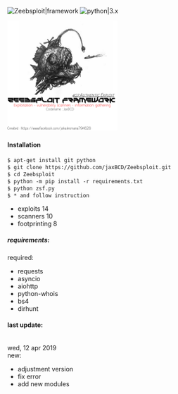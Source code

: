 ![Zeebsploit|framework](https://img.shields.io/badge/Zeebsploit-Framework-orange.svg)
![python|3.x](https://img.shields.io/badge/python-3.x-blue.svg)

<img src="lib/tmp/Zeebsploit.png" width="250" height="250">

#### Installation 
```
$ apt-get install git python
$ git clone https://github.com/jaxBCD/Zeebsploit.git
$ cd Zeebsploit
$ python -m pip install -r requirements.txt
$ python zsf.py
$ * and follow instruction
```
* exploits 14
* scanners 10
* footprinting 8

##### requirements:

required:
* requests
* asyncio
* aiohttp
* python-whois
* bs4
* dirhunt

#### last update:

<br>wed, 12 apr 2019<br>
new:
* adjustment version
* fix error
* add new modules
  



